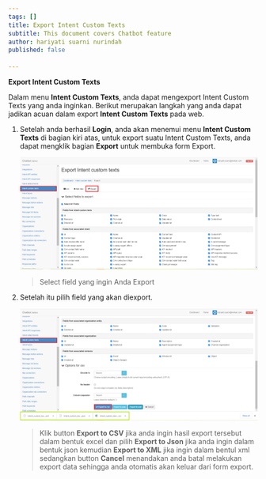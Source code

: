 ```yaml
---
tags: []
title: Export Intent Custom Texts
subtitle: This document covers Chatbot feature
author: hariyati suarni nurindah
published: false

---
```

**Export Intent Custom Texts**

Dalam menu **Intent Custom Texts**, anda dapat mengexport Intent Custom Texts yang anda inginkan. Berikut merupakan langkah yang anda dapat jadikan acuan dalam export **Intent Custom Texts** pada web.

1. Setelah anda berhasil **Login**, anda akan menemui menu **Intent Custom Texts** di bagian kiri atas, untuk export suatu Intent Custom Texts, anda dapat mengklik bagian **Export** untuk membuka form Export.

   ![](/uploads/intent-custom-test5.PNG)

   > Select field yang ingin Anda Export
2. Setelah itu pilih field yang akan diexport.

   ![](/uploads/intent-custom-test6.PNG)

   > Klik button **Export to CSV** jika anda ingin hasil export tersebut dalam bentuk excel dan pilih **Export to Json** jika anda ingin dalam bentuk json kemudian **Export to XML** jika ingin dalam bentul xml sedangkan button **Cancel** menandakan anda batal melakukan export data sehingga anda otomatis akan keluar dari form export.